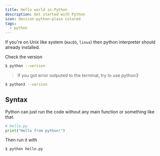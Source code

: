 ```yaml
---
title: Hello world in Python
description: Get started with Python
icon: devicon-python-plain colored
tags:
  - python
---
```


If you're on Unix like system (`macOS`, `linux`) then python interpreter should already installed.

Check the version

```sh
$ python --version
```

> If you got error outputed to the terminal, try to use python3

```sh
$ python3 --version
```

## Syntax

Python can just run the code without any main function or something like that.

```python
# hello.py
print("Hello from python!")
```

Then run it with

```sh
$ python hello.py
```
